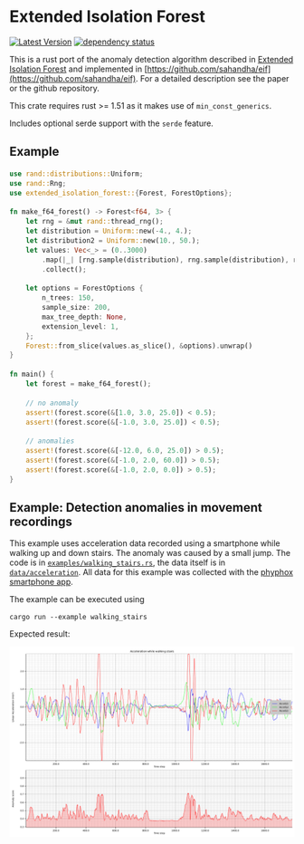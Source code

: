 # Extended Isolation Forest

[![Latest Version](https://img.shields.io/crates/v/extended-isolation-forest.svg)](https://crates.io/crates/extended-isolation-forest) [![dependency status](https://deps.rs/repo/github/nmandery/extended-isolation-forest/status.svg)](https://deps.rs/repo/github/nmandery/extended-isolation-forest)

This is a rust port of the anomaly detection algorithm described in [Extended Isolation Forest](https://doi.org/10.1109/TKDE.2019.2947676)
and implemented in [https://github.com/sahandha/eif](https://github.com/sahandha/eif). For a detailed description see the paper or the
github repository.

This crate requires rust >= 1.51 as it makes use of `min_const_generics`.

Includes optional serde support with the `serde` feature.

## Example

```rust
use rand::distributions::Uniform;
use rand::Rng;
use extended_isolation_forest::{Forest, ForestOptions};

fn make_f64_forest() -> Forest<f64, 3> {
    let rng = &mut rand::thread_rng();
    let distribution = Uniform::new(-4., 4.);
    let distribution2 = Uniform::new(10., 50.);
    let values: Vec<_> = (0..3000)
        .map(|_| [rng.sample(distribution), rng.sample(distribution), rng.sample(distribution2)])
        .collect();

    let options = ForestOptions {
        n_trees: 150,
        sample_size: 200,
        max_tree_depth: None,
        extension_level: 1,
    };
    Forest::from_slice(values.as_slice(), &options).unwrap()
}

fn main() {
    let forest = make_f64_forest();

    // no anomaly
    assert!(forest.score(&[1.0, 3.0, 25.0]) < 0.5);
    assert!(forest.score(&[-1.0, 3.0, 25.0]) < 0.5);

    // anomalies
    assert!(forest.score(&[-12.0, 6.0, 25.0]) > 0.5);
    assert!(forest.score(&[-1.0, 2.0, 60.0]) > 0.5);
    assert!(forest.score(&[-1.0, 2.0, 0.0]) > 0.5);
}
```

## Example: Detection anomalies in movement recordings

This example uses acceleration data recorded using a smartphone while walking up and down stairs. The anomaly was 
caused by a small jump. The code is in [`examples/walking_stairs.rs`](examples/walking_stairs.rs), the data itself
is in [`data/acceleration`](data/acceleration). All data for this example was collected with the [phyphox smartphone app](https://phyphox.org/). 

The example can be executed using

```
cargo run --example walking_stairs
```

Expected result:

![](walking_stairs.png)

